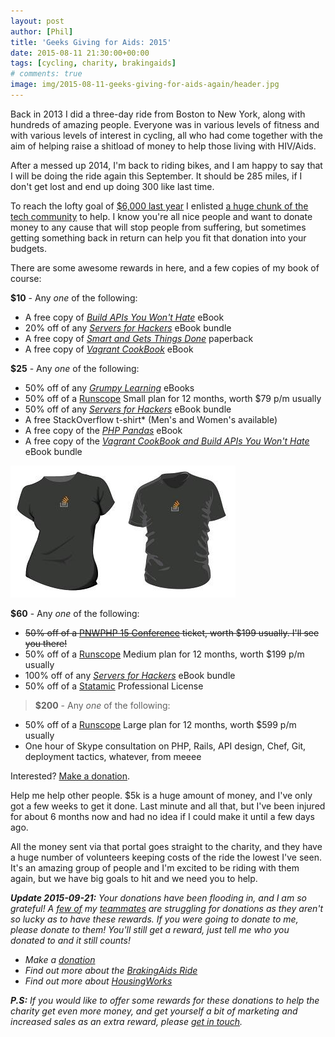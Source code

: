```yaml
---
layout: post
author: [Phil]
title: 'Geeks Giving for Aids: 2015'
date: 2015-08-11 21:30:00+00:00
tags: [cycling, charity, brakingaids]
# comments: true
image: img/2015-08-11-geeks-giving-for-aids-again/header.jpg
---
```


Back in 2013 I did a three-day ride from Boston to New York, along with hundreds of amazing people. Everyone was in various levels of fitness and with various levels of interest in cycling, all who had come together with the aim of helping raise a shitload of money to help those living with HIV/Aids.

After a messed up 2014, I'm back to riding bikes, and I am happy to say that I will be doing the ride again this September. It should be 285 miles, if I don't get lost and end up doing 300 like last time.

To reach the lofty goal of [$6,000 last year](http://fundraising.housingworks.org/index.cfm?fuseaction=donordrive.participant&participantID=1212) I enlisted [a huge chunk of the tech community](/blog/2013/07/geeks-giving-for-aids/) to help. I know you're all nice people and want to donate money to any cause that will stop people from suffering, but sometimes getting something back in return can help you fit that donation into your budgets.

There are some awesome rewards in here, and a few copies of my book of course:

**$10** - Any _one_ of the following:

* A free copy of [_Build APIs You Won't Hate_](http://apisyouwonthate.com/) eBook
* 20% off of any [_Servers for Hackers_](https://gumroad.com/serversforhackers) eBook bundle
* A free copy of [_Smart and Gets Things Done_](http://www.amazon.com/Smart-Gets-Things-Done-Technical/dp/1590598385?ie=UTF8&s=books&qid=1181076229&sr=8-1) paperback
* A free copy of [_Vagrant CookBook_](https://leanpub.com/vagrantcookbook) eBook

**$25** - Any _one_ of the following:

* 50% off of any _[Grumpy Learning](http://grumpy-learning.com/)_ eBooks
* 50% off of a [Runscope](http://runscope.com/) Small plan for 12 months, worth $79 p/m usually
* 50% off of any [_Servers for Hackers_](https://gumroad.com/serversforhackers) eBook bundle
* A free StackOverflow t-shirt* (Men's and Women's available)
* A free copy of the [_PHP Pandas_](https://leanpub.com/php-pandas) eBook
* A free copy of the [_Vagrant CookBook and Build APIs You Won't Hate_](https://leanpub.com/b/vagrantapis) eBook bundle

![StackOverflow t-shirts](img/2015-08-11-geeks-giving-for-aids-again/stackoverflow-tshirts.png)

**$60** - Any _one_ of the following:

* <s>50% off of a <a href="http://pnwphp.com/">PNWPHP 15 Conference</a> ticket, worth $199 usually. I'll see you there!</s>
* 50% off of a [Runscope](http://runscope.com/) Medium plan for 12 months, worth $199 p/m usually
* 100% off of any [_Servers for Hackers_](https://gumroad.com/serversforhackers) eBook bundle
* 50% off of a [Statamic](http://statamic.com/) Professional License

> **$200** - Any _one_ of the following:

* 50% off of a [Runscope](http://runscope.com/) Large plan for 12 months, worth $599 p/m usually
* One hour of Skype consultation on PHP, Rails, API design, Chef, Git, deployment tactics, whatever, from meeee

Interested? [Make a donation](http://fundraising.housingworks.org/index.cfm?fuseaction=donordrive.participant&participantID=2035).

Help me help other people. $5k is a huge amount of money, and I've only got a few weeks to get it done. Last minute and all that, but I've been injured for about 6 months now and had no idea if I could make it until a few days ago.

All the money sent via that portal goes straight to the charity, and they have a huge number of volunteers keeping costs of the ride the lowest I've seen. It's an amazing group of people and I'm excited to be riding with them again, but we have big goals to hit and we need you to help.

_**Update 2015-09-21:** Your donations have been flooding in, and I am so grateful! A [few of](http://fundraising.housingworks.org/index.cfm?fuseaction=donorDrive.participant&participantID=2130) my [teammates](http://fundraising.housingworks.org/index.cfm?fuseaction=donorDrive.participant&participantID=1972) are struggling for donations as they aren't so lucky as to have these rewards. If you were going to donate to me, please donate to them! You'll still get a reward, just tell me who you donated to and it still counts!_

* _Make a [donation](http://fundraising.housingworks.org/participant/philstu-15)_
* _Find out more about the [BrakingAids Ride](http://brakingaidsride.org/)_
* _Find out more about [HousingWorks](http://www.housingworks.org/)_

_**P.S:** If you would like to offer some rewards for these donations to help the charity get even more money, and get yourself a bit of marketing and increased sales as an extra reward, please [get in touch](mailto:me@phil.tech)._
